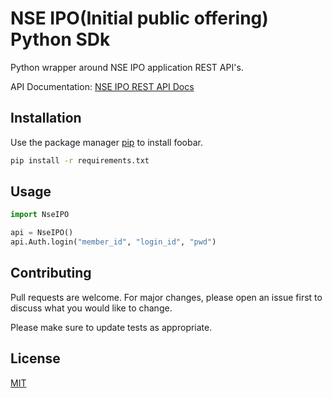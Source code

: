 # NSE IPO(Initial public offering) Python SDk

Python wrapper around NSE IPO application REST API's.

API Documentation: [NSE IPO REST API Docs](https://www.nseindia.com/technology/content/nnf/WEB_CBRICS_PROTOCOL_1.1.pdf)


## Installation

Use the package manager [pip](https://pip.pypa.io/en/stable/) to install foobar.

```bash
pip install -r requirements.txt
```

## Usage

```python
import NseIPO

api = NseIPO()
api.Auth.login("member_id", "login_id", "pwd")
```

## Contributing
Pull requests are welcome. For major changes, please open an issue first to discuss what you would like to change.

Please make sure to update tests as appropriate.

## License
[MIT](https://choosealicense.com/licenses/mit/)